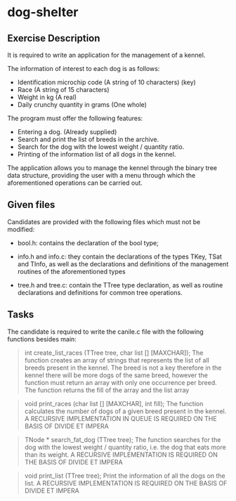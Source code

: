 # dog-shelter
## Exercise Description
It is required to write an application for the management of a kennel.

The information of interest to each dog is as follows:
- Identification microchip code (A string of 10 characters) (key)
- Race (A string of 15 characters)
- Weight in kg (A real)
- Daily crunchy quantity in grams (One whole)

The program must offer the following features:
- Entering a dog. (Already supplied)
- Search and print the list of breeds in the archive.
- Search for the dog with the lowest weight / quantity ratio.
- Printing of the information list of all dogs in the kennel.

The application allows you to manage the kennel through the binary tree data structure, providing the user with a menu through which the aforementioned operations can be carried out.

## Given files
Candidates are provided with the following files which must not be modified:
- bool.h: contains the declaration of the bool type;

- info.h and info.c: they contain the declarations of the types TKey, TSat and TInfo, as well as the declarations and definitions of the management routines of the aforementioned types

- tree.h and tree.c: contain the TTree type declaration, as well as routine declarations and definitions for common tree operations.

## Tasks
The candidate is required to write the canile.c file with the following functions besides main:

> int create_list_races (TTree tree, char list [] [MAXCHAR]);
The function creates an array of strings that represents the list of all breeds present in the kennel. The breed is not a key therefore in the kennel there will be more dogs of the same breed, however the function must return an array with only one occurrence per breed. The function returns the fill of the array and the list array

> void print_races (char list [] [MAXCHAR], int fill);
The function calculates the number of dogs of a given breed present in the kennel.
A RECURSIVE IMPLEMENTATION IN QUEUE IS REQUIRED ON THE BASIS OF DIVIDE ET IMPERA

> TNode * search_fat_dog (TTree tree);
The function searches for the dog with the lowest weight / quantity ratio, i.e. the dog that eats more than its weight.
A RECURSIVE IMPLEMENTATION IS REQUIRED ON THE BASIS OF DIVIDE ET IMPERA

> void print_list (TTree tree);
Print the information of all the dogs on the list.
A RECURSIVE IMPLEMENTATION IS REQUIRED ON THE BASIS OF DIVIDE ET IMPERA